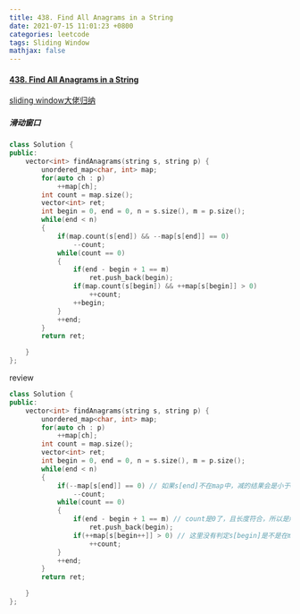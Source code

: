 ```yaml
---
title: 438. Find All Anagrams in a String
date: 2021-07-15 11:01:23 +0800
categories: leetcode
tags: Sliding Window
mathjax: false
---
```

#### [438. Find All Anagrams in a String](https://leetcode.com/problems/find-all-anagrams-in-a-string/)

[sliding window大佬归纳](https://leetcode.com/problems/find-all-anagrams-in-a-string/discuss/92007/Sliding-Window-algorithm-template-to-solve-all-the-Leetcode-substring-search-problem.)

##### 滑动窗口
```c++
class Solution {
public:
    vector<int> findAnagrams(string s, string p) {
        unordered_map<char, int> map;
        for(auto ch : p)
            ++map[ch];
        int count = map.size();
        vector<int> ret;
        int begin = 0, end = 0, n = s.size(), m = p.size();
        while(end < n)
        {
            if(map.count(s[end]) && --map[s[end]] == 0)
                --count;
            while(count == 0)
            {
                if(end - begin + 1 == m)
                    ret.push_back(begin);
                if(map.count(s[begin]) && ++map[s[begin]] > 0)
                    ++count;
                ++begin;
            }
            ++end;
        }
        return ret;

    }
};
```

review

```c++
class Solution {
public:
    vector<int> findAnagrams(string s, string p) {
        unordered_map<char, int> map;
        for(auto ch : p)
            ++map[ch];
        int count = map.size();
        vector<int> ret;
        int begin = 0, end = 0, n = s.size(), m = p.size();
        while(end < n)
        {
            if(--map[s[end]] == 0) // 如果s[end]不在map中，减的结果会是小于0，不会影响count的计数，而且这个map中减去的最后会随着窗口滑动而重新归零
                --count;
            while(count == 0)
            {
                if(end - begin + 1 == m) // count是0了，且长度符合，所以是解
                    ret.push_back(begin);
                if(++map[s[begin++]] > 0) // 这里没有判定s[begin]是不是在map中，如果不在count中，随着窗口的滑动，他顶多归零，不会影响到count
                    ++count;
            }
            ++end;
        }
        return ret;

    }
};
```
